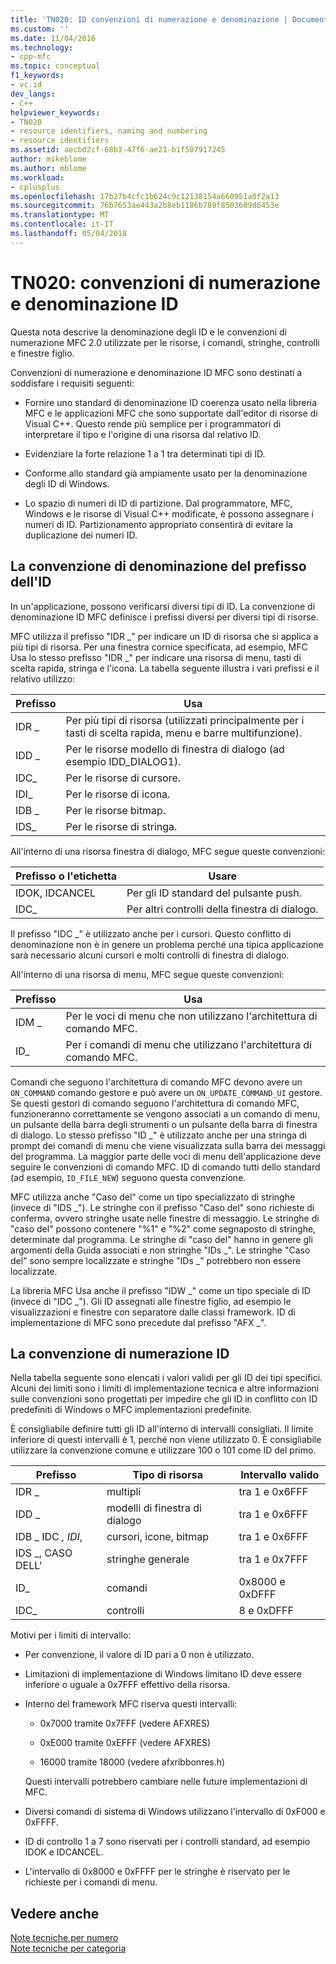 ```yaml
---
title: 'TN020: ID convenzioni di numerazione e denominazione | Documenti Microsoft'
ms.custom: ''
ms.date: 11/04/2016
ms.technology:
- cpp-mfc
ms.topic: conceptual
f1_keywords:
- vc.id
dev_langs:
- C++
helpviewer_keywords:
- TN020
- resource identifiers, naming and numbering
- resource identifiers
ms.assetid: aecbd2cf-68b3-47f6-ae21-b1f507917245
author: mikeblome
ms.author: mblome
ms.workload:
- cplusplus
ms.openlocfilehash: 17b27b4cfc1b624c9c12138154a660951a0f2a13
ms.sourcegitcommit: 76b7653ae443a2b8eb1186b789f8503609d6453e
ms.translationtype: MT
ms.contentlocale: it-IT
ms.lasthandoff: 05/04/2018
---
```

# <a name="tn020-id-naming-and-numbering-conventions"></a>TN020: convenzioni di numerazione e denominazione ID
Questa nota descrive la denominazione degli ID e le convenzioni di numerazione MFC 2.0 utilizzate per le risorse, i comandi, stringhe, controlli e finestre figlio.  
  
 Convenzioni di numerazione e denominazione ID MFC sono destinati a soddisfare i requisiti seguenti:  
  
-   Fornire uno standard di denominazione ID coerenza usato nella libreria MFC e le applicazioni MFC che sono supportate dall'editor di risorse di Visual C++. Questo rende più semplice per i programmatori di interpretare il tipo e l'origine di una risorsa dal relativo ID.  
  
-   Evidenziare la forte relazione 1 a 1 tra determinati tipi di ID.  
  
-   Conforme allo standard già ampiamente usato per la denominazione degli ID di Windows.  
  
-   Lo spazio di numeri di ID di partizione. Dal programmatore, MFC, Windows e le risorse di Visual C++ modificate, è possono assegnare i numeri di ID. Partizionamento appropriato consentirà di evitare la duplicazione dei numeri ID.  
  
## <a name="the-id-prefix-naming-convention"></a>La convenzione di denominazione del prefisso dell'ID  
 In un'applicazione, possono verificarsi diversi tipi di ID. La convenzione di denominazione ID MFC definisce i prefissi diversi per diversi tipi di risorse.  
  
 MFC utilizza il prefisso "IDR _" per indicare un ID di risorsa che si applica a più tipi di risorsa. Per una finestra cornice specificata, ad esempio, MFC Usa lo stesso prefisso "IDR _" per indicare una risorsa di menu, tasti di scelta rapida, stringa e l'icona. La tabella seguente illustra i vari prefissi e il relativo utilizzo:  
  
|Prefisso|Usa|  
|------------|---------|  
|IDR _|Per più tipi di risorsa (utilizzati principalmente per i tasti di scelta rapida, menu e barre multifunzione).|  
|IDD _|Per le risorse modello di finestra di dialogo (ad esempio IDD_DIALOG1).|  
|IDC_|Per le risorse di cursore.|  
|IDI_|Per le risorse di icona.|  
|IDB _|Per le risorse bitmap.|  
|IDS_|Per le risorse di stringa.|  
  
 All'interno di una risorsa finestra di dialogo, MFC segue queste convenzioni:  
  
|Prefisso o l'etichetta|Usare|  
|---------------------|---------|  
|IDOK, IDCANCEL|Per gli ID standard del pulsante push.|  
|IDC_|Per altri controlli della finestra di dialogo.|  
  
 Il prefisso "IDC _" è utilizzato anche per i cursori. Questo conflitto di denominazione non è in genere un problema perché una tipica applicazione sarà necessario alcuni cursori e molti controlli di finestra di dialogo.  
  
 All'interno di una risorsa di menu, MFC segue queste convenzioni:  
  
|Prefisso|Usa|  
|------------|---------|  
|IDM _|Per le voci di menu che non utilizzano l'architettura di comando MFC.|  
|ID_|Per i comandi di menu che utilizzano l'architettura di comando MFC.|  
  
 Comandi che seguono l'architettura di comando MFC devono avere un `ON_COMMAND` comando gestore e può avere un `ON_UPDATE_COMMAND_UI` gestore. Se questi gestori di comando seguono l'architettura di comando MFC, funzioneranno correttamente se vengono associati a un comando di menu, un pulsante della barra degli strumenti o un pulsante della barra di finestra di dialogo. Lo stesso prefisso "ID _" è utilizzato anche per una stringa di prompt dei comandi di menu che viene visualizzata sulla barra dei messaggi del programma. La maggior parte delle voci di menu dell'applicazione deve seguire le convenzioni di comando MFC. ID di comando tutti dello standard (ad esempio, `ID_FILE_NEW`) seguono questa convenzione.  
  
 MFC utilizza anche "Caso del" come un tipo specializzato di stringhe (invece di "IDS _"). Le stringhe con il prefisso "Caso del" sono richieste di conferma, ovvero stringhe usate nelle finestre di messaggio. Le stringhe di "caso del" possono contenere "%1" e "%2" come segnaposto di stringhe, determinate dal programma. Le stringhe di "caso del" hanno in genere gli argomenti della Guida associati e non stringhe "IDs _". Le stringhe "Caso del" sono sempre localizzate e stringhe "IDs _" potrebbero non essere localizzate.  
  
 La libreria MFC Usa anche il prefisso "IDW _" come un tipo speciale di ID (invece di "IDC _"). Gli ID assegnati alle finestre figlio, ad esempio le visualizzazioni e finestre con separatore dalle classi framework. ID di implementazione di MFC sono precedute dal prefisso "AFX _".  
  
## <a name="the-id-numbering-convention"></a>La convenzione di numerazione ID  
 Nella tabella seguente sono elencati i valori validi per gli ID dei tipi specifici. Alcuni dei limiti sono i limiti di implementazione tecnica e altre informazioni sulle convenzioni sono progettati per impedire che gli ID in conflitto con ID predefiniti di Windows o MFC implementazioni predefinite.  
  
 È consigliabile definire tutti gli ID all'interno di intervalli consigliati. Il limite inferiore di questi intervalli è 1, perché non viene utilizzato 0. È consigliabile utilizzare la convenzione comune e utilizzare 100 o 101 come ID del primo.  
  
|Prefisso|Tipo di risorsa|Intervallo valido|  
|------------|-------------------|-----------------|  
|IDR _|multipli|tra 1 e 0x6FFF|  
|IDD _|modelli di finestra di dialogo|tra 1 e 0x6FFF|  
|IDB _ IDC _, IDI_,|cursori, icone, bitmap|tra 1 e 0x6FFF|  
|IDS _, CASO DELL'|stringhe generale|tra 1 e 0x7FFF|  
|ID_|comandi|0x8000 e 0xDFFF|  
|IDC_|controlli|8 e 0xDFFF|  
  
 Motivi per i limiti di intervallo:  
  
-   Per convenzione, il valore di ID pari a 0 non è utilizzato.  
  
-   Limitazioni di implementazione di Windows limitano ID deve essere inferiore o uguale a 0x7FFF effettivo della risorsa.  
  
-   Interno del framework MFC riserva questi intervalli:  
  
    -   0x7000 tramite 0x7FFF (vedere AFXRES)  
  
    -   0xE000 tramite 0xEFFF (vedere AFXRES)  
  
    -   16000 tramite 18000 (vedere afxribbonres.h)  
  
     Questi intervalli potrebbero cambiare nelle future implementazioni di MFC.  
  
-   Diversi comandi di sistema di Windows utilizzano l'intervallo di 0xF000 e 0xFFFF.  
  
-   ID di controllo 1 a 7 sono riservati per i controlli standard, ad esempio IDOK e IDCANCEL.  
  
-   L'intervallo di 0x8000 e 0xFFFF per le stringhe è riservato per le richieste per i comandi di menu.  
  
## <a name="see-also"></a>Vedere anche  
 [Note tecniche per numero](../mfc/technical-notes-by-number.md)   
 [Note tecniche per categoria](../mfc/technical-notes-by-category.md)

